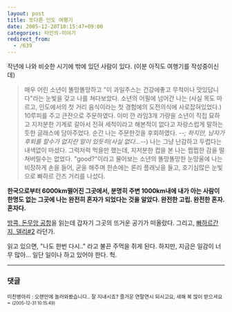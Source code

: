 ```yaml
---
layout: post
title: 또다른 인도 여행기
date: 2005-12-28T10:15:47+09:00
categories: 타인의-이야기
redirect_from:
  - /639
---
```


작년에 나와 비슷한 시기에 밖에 있던 사람이 있다. (이분 아직도 여행기를 작성중이신데)

> 매우 어린 소년이 똘망똘망하고 "이 과일주스는 건강에좋고 무척이나 맛있답니다"라는 눈빛을 갖고 나를 쳐다보았다. 소년의 어필에 넘어간 나는 (사실 목도 마르고, 인도에서의 첫 거리 음식이라는 첫 경험에의 도전의식에 사로잡혀있었다.) 10루피를 주고 큰잔으로 주문하였다. 이미 깐 라임3개 가량을 소년이 직접 묘하고 지저분한 기계로 갈아서 전혀 세척이라고 해본적이 없다고 자랑스럽게 말하는듯한 글래스에 담아주었다. 순간 나는 주문한것을 후회하였다. -_-; 하지만, 남자가 후퇴를 할수가 없지란 말이 있듯히(사실 없다...-_-) 나는 그냥 난감하고 두렵다는 내색없이 마셨다. 그럭저럭 먹을만 했는데, 지저분한 컵을 본 나는 찝찝한 감을 떨쳐버릴수는 없었다. "good?"이라고 물어보는 소년의 똘망똘망한 눈망울에 나는 비장하게 손을 들어, 굳을 해주며 한손에는 론리 플래닛을 들고, 호기심많은 눈빛으로 빠하르 간즈 거리를 나섰다.

<b>한국으로부터 6000km떨어진 그곳에서, 분명히 주변 1000km내에 내가 아는 사람이 한명도 없는 그곳에 나는 완전히 혼자가 되었다는 것을 알았다. 완전한 고립. 완전한 혼자. 혼자다.</b>

<a href="http://www.xecode.com/travel/archives/2004/06/aeu_o_oec.html" target="bb">방콕, 돈무앙 공항</a>을 읽는데 갑자기 그곳의 뜨거운 공기가 떠올랐다. 그리고, <a href="http://www.xecode.com/travel/archives/2004/07/uecieai_2.html" target="bb">빠하르간지, 델리#2</a> 라던가.

읽고 있으면, "나도 한번 다시.." 라고 불끈 주먹을 쥐게 된다. 하지만, 지금은 일감이 너무 많아... 일단 일이나 하고 있어야 한다. 헉.

* * *

### 댓글



<!--- cmt:1053 --->
<!--- mail: --->
<!--- parent:0 --->

<small>미친병아리 : 오랜만에 놀러와봤습니다.. 잘 지내시죠? 즐거운 연말연시 되시고요, 새해 복 많이 받으셔요~ <small>(2005-12-31 10:15:49)</small></small>

